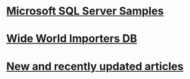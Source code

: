 # [Microsoft SQL Server Samples](microsoft-sql-server-samples.md)
# [Wide World Importers DB](../sample/world-wide-importers/overview.md)
# [New and recently updated articles](new-updated-sample.md)
